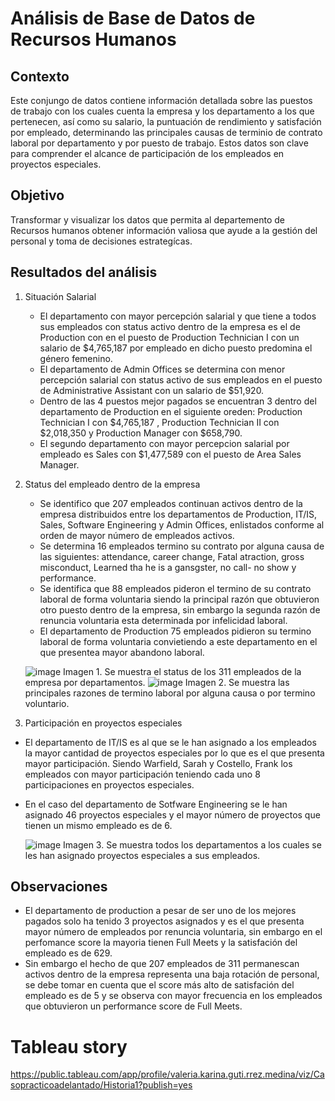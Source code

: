 # Análisis de Base de Datos de Recursos Humanos 

## Contexto 
Este conjungo de datos contiene información detallada sobre las puestos de trabajo con los cuales cuenta la empresa y los departamento a los que pertenecen, así como su salario, la puntuación de rendimiento y satisfación por empleado, determinando las principales causas de terminio de contrato laboral por departamento y por puesto de trabajo. Estos datos son clave para comprender el alcance de participación de los empleados en proyectos especiales.


## Objetivo 
Transformar y visualizar los datos que permita al departemento de Recursos humanos obtener información valiosa que ayude a la gestión del personal y toma de decisiones estrategícas. 
 

## Resultados del análisis 
1. Situación Salarial 
   - El departamento con mayor percepción salarial y que tiene a todos sus empleados con status activo dentro de la empresa es el de Production con en el puesto de Production Technician I con un salario de $4,765,187 por empleado en dicho puesto predomina el género femenino.
   - El departamento de Admin Offices se determina con menor percepción salarial con status activo de sus empleados en el puesto de Administrative Assistant con un salario de $51,920. 
   - Dentro de las 4 puestos mejor pagados se encuentran 3 dentro del departamento de Production en el siguiente oreden: Production Technician I con $4,765,187 , Production Technician II con $2,018,350 y Production Manager con $658,790.
   - El segundo departamento con mayor percepcion salarial por empleado es Sales con $1,477,589 con el puesto de Area Sales Manager. 
     
2. Status del empleado dentro de la empresa 
   - Se identifico que 207 empleados continuan activos dentro de la empresa distribuidos entre los departamentos de Production, IT/IS, Sales, Software Engineering y Admin Offices, enlistados conforme al orden de mayor número de empleados activos. 
   - Se determina 16 empleados termino su contrato por alguna causa de las siguientes: attendance, career change, Fatal atraction, gross misconduct, Learned tha he is a gansgster, no call- no show y performance.
   - Se identifica que 88 empleados pideron el termino de su contrato laboral de forma voluntaria siendo la principal razón que obtuvieron otro puesto dentro de la empresa, sin embargo la segunda razón de renuncia voluntaria esta determinada por infelicidad laboral.
   - El departamento de Production 75 empleados pidieron su termino laboral de forma voluntaria convietiendo a este departamento en el que presentea mayor abandono laboral. 
  
    ![image](https://github.com/user-attachments/assets/dd80433e-b75e-4910-8243-87277d7c66ff)
   Imagen 1. Se muestra el status de los 311 empleados de la empresa por departamentos.
    ![image](https://github.com/user-attachments/assets/a2ec14d1-c5cf-4d95-9af4-883dbf70e9f5)
   Imagen 2. Se muestra las principales razones de termino laboral por alguna causa o por termino voluntario.
   
4. Participación en proyectos especiales 
  - El departamento de IT/IS es al que se le han asignado a los empleados la mayor cantidad de proyectos especiales por lo que es el que presenta mayor participación. Siendo Warfield, Sarah y Costello, Frank los empleados con mayor participación teniendo cada uno 8 participaciones en proyectos especiales.
  - En el caso del departamento de Sotfware Engineering se le han asignado 46 proyectos especiales y el mayor número de proyectos que tienen un mismo empleado es de 6.

    ![image](https://github.com/user-attachments/assets/09d19cff-dc9a-4311-987f-14168b275c19)
    Imagen 3. Se muestra todos los departamentos a los cuales se les han asignado proyectos especiales a sus empleados. 

## Observaciones 

- El departamento de production a pesar de ser uno de los mejores pagados solo ha tenido 3 proyectos asignados y es el que presenta mayor número de empleados por renuncia voluntaria, sin embargo en el perfomance score la mayoria tienen Full Meets y la satisfación del empleado es de 629.
- Sin embargo el hecho de que 207 empleados de 311 permanescan activos dentro de la empresa representa una baja rotación de personal, se debe tomar en cuenta que el score más alto de satisfación del empleado es de 5 y se observa con mayor frecuencia en los empleados que obtuvieron un performance score de Full Meets.

# Tableau story
https://public.tableau.com/app/profile/valeria.karina.guti.rrez.medina/viz/Casopracticoadelantado/Historia1?publish=yes
